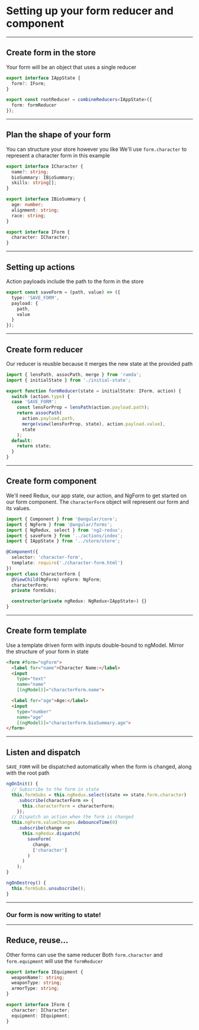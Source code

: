 # Setting up your form reducer and component 

---

## Create form in the store
Your form will be an object that uses a single reducer

```ts
export interface IAppState {
  form?: IForm;
}

export const rootReducer = combineReducers<IAppState>({
  form: formReducer
});
```

---

## Plan the shape of your form 
You can structure your store however you like
We'll use `form.character` to represent a character form in this example

```ts
export interface ICharacter {
  name?: string;
  bioSummary: IBioSummary;
  skills: string[];
}

export interface IBioSummary {
  age: number;
  alignment: string;
  race: string;
}

export interface IForm {
  character: ICharacter;
}
```

---

## Setting up actions
Action payloads include the path to the form in the store 

```ts
export const saveForm = (path, value) => ({
  type: 'SAVE_FORM',
  payload: {
    path,
    value
  }
});
```

---

## Create form reducer
Our reducer is reusble because it merges the new state at the provided path

```ts
import { lensPath, assocPath, merge } from 'ramda';
import { initialState } from './initial-state';

export function formReducer(state = initialState: IForm, action) {
  switch (action.type) {
  case 'SAVE_FORM':
    const lensForProp = lensPath(action.payload.path);
    return assocPath(
      action.payload.path,
      merge(view(lensForProp, state), action.payload.value),
      state
    );
  default:
    return state;
  }
}
```

---

## Create form component

We'll need Redux, our app state, our action, and NgForm to get started on our form component. The `characterForm` object will represent our form and its values.

```ts
import { Component } from '@angular/core';
import { NgForm } from '@angular/forms';
import { NgRedux, select } from 'ng2-redux';
import { saveForm } from '../actions/index';
import { IAppState } from '../store/store';

@Component({
  selector: 'character-form',
  template: require('./character-form.html')
})
export class CharacterForm {
  @ViewChild(NgForm) ngForm: NgForm;
  characterForm;
  private formSubs;

  constructor(private ngRedux: NgRedux<IAppState>) {}
}
```

---

## Create form template
Use a template driven form with inputs double-bound to ngModel. 
Mirror the structure of your form in state

```html
<form #form="ngForm">
  <label for="name">Character Name:</label>
  <input
    type="text"
    name="name"
    [(ngModel)]="characterForm.name">

  <label for="age">Age:</label>
  <input
    type="number"
    name="age"
    [(ngModel)]="characterForm.bioSummary.age">
</form>
```

---

## Listen and dispatch

`SAVE_FORM` will be dispatched automatically when the form is changed, along with the root path

```ts
ngOnInit() {
  // Subscribe to the form in state
  this.formSubs = this.ngRedux.select(state => state.form.character)
    .subscribe(characterForm => {
      this.characterForm = characterForm;
    });
  // Dispatch an action when the form is changed
  this.ngForm.valueChanges.debounceTime(0)
    .subscribe(change =>
      this.ngRedux.dispatch(
        saveForm(
          change,
          ['character']
        )
      )
    );
}

ngOnDestroy() {
  this.formSubs.unsubscribe();
}
```

---

### Our form is now writing to state!

---

## Reduce, reuse...
Other forms can use the same reducer
Both `form.character` and `form.equipment` will use the `formReducer`

```ts
export interface IEquipment {
  weaponName?: string;
  weaponType: string;
  armorType: string;
}

export interface IForm {
  character: ICharacter;
  equipment: IEquipment;
}
```

